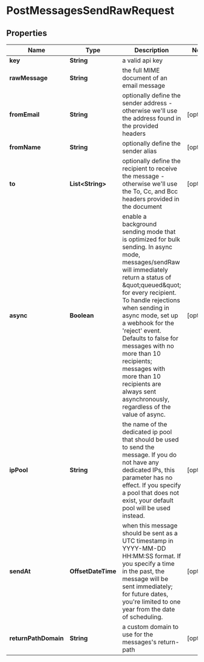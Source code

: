 

# PostMessagesSendRawRequest


## Properties

| Name | Type | Description | Notes |
|------------ | ------------- | ------------- | -------------|
|**key** | **String** | a valid api key |  |
|**rawMessage** | **String** | the full MIME document of an email message |  |
|**fromEmail** | **String** | optionally define the sender address - otherwise we&#39;ll use the address found in the provided headers |  [optional] |
|**fromName** | **String** | optionally define the sender alias |  [optional] |
|**to** | **List&lt;String&gt;** | optionally define the recipient to receive the message - otherwise we&#39;ll use the To, Cc, and Bcc headers provided in the document |  [optional] |
|**async** | **Boolean** | enable a background sending mode that is optimized for bulk sending. In async mode, messages/sendRaw will immediately return a status of \&quot;queued\&quot; for every recipient. To handle rejections when sending in async mode, set up a webhook for the &#39;reject&#39; event. Defaults to false for messages with no more than 10 recipients; messages with more than 10 recipients are always sent asynchronously, regardless of the value of async. |  [optional] |
|**ipPool** | **String** | the name of the dedicated ip pool that should be used to send the message. If you do not have any dedicated IPs, this parameter has no effect. If you specify a pool that does not exist, your default pool will be used instead. |  [optional] |
|**sendAt** | **OffsetDateTime** | when this message should be sent as a UTC timestamp in YYYY-MM-DD HH:MM:SS format. If you specify a time in the past, the message will be sent immediately; for future dates, you&#39;re limited to one year from the date of scheduling. |  [optional] |
|**returnPathDomain** | **String** | a custom domain to use for the messages&#39;s return-path |  [optional] |



